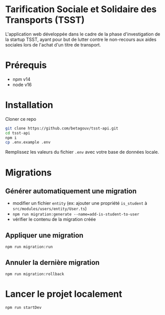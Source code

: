 # Tarification Sociale et Solidaire des Transports (TSST)

L'application web développée dans le cadre de la phase d'investigation de la startup TSST, ayant pour but de lutter contre le non-recours aux aides sociales lors de l'achat d'un titre de transport.

# Prérequis

-   npm v14
-   node v16

# Installation

Cloner ce repo

```bash
git clone https://github.com/betagouv/tsst-api.git
cd tsst-api
npm i
cp .env.example .env
```

Remplissez les valeurs du fichier `.env` avec votre base de données locale.

# Migrations

## Générer automatiquement une migration

-   modifier un fichier `entity` (ex: ajouter une propriété `is_student` à `src/modules/users/entity/User.ts`)
-   `npm run migration:generate --name=add-is-student-to-user`
-   vérifier le contenu de la migration créée

## Appliquer une migration

`npm run migration:run`

## Annuler la dernière migration

`npm run migration:rollback`

# Lancer le projet localement

```bash
npm run startDev
```
